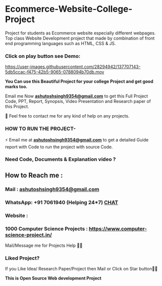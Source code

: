 # Ecommerce-Website-College-Project
 Project for students as Ecommerce website especially different webpages. Top class Website Development project that made by combination of front end programming languages such as HTML, CSS &amp; JS.

### Click on play button see Demo:

https://user-images.githubusercontent.com/28294942/137707143-5db5ccac-f475-42b5-9065-0788094b70db.mov



**You Can use this Beautiful Project for your college Project and get good marks too.**

Email me Now **ashutoshsingh9354@gmail.com** to get this Full Project Code, PPT, Report, Synopsis, Video Presentation and Research paper of this Project.

💌 Feel free to contact me for any kind of help on any projects.
 
### HOW TO RUN THE PROJECT-
⚡ Email me at **ashutoshsingh9354@gmail.com** to get a detailed Guide report with Code to run the project with source Code.

### Need Code, Documents & Explanation video ? 

## How to Reach me :

### Mail : ashutoshsingh9354@gmail.com

### WhatsApp: **+91 7061940** (Helping 24*7) **[CHAT](https://wa.me/message/CHWN2AHCPMAZK1)** 

### Website : 

### 1000 Computer Science Projects : https://www.computer-science-project.in/

Mail/Message me for Projects Help 🙏🏻

### Liked Project?
If you Like Idea/ Research Paper/Project then Mail or Click on Star button🙏🏻

**This is Open Source Web development Project**

